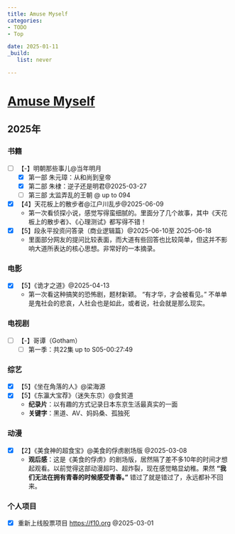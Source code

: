 ```yaml
---
title: Amuse Myself
categories:
- TODO
- Top

date: 2025-01-11
_build:
   list: never

---
```


# [Amuse Myself](https://github.com/chinobing/chinobing.github.io/issues/28)

## 2025年
### 书籍
- [ ] 【-】明朝那些事儿@当年明月
    - [x] 第一部 朱元璋：从和尚到皇帝
    - [x] 第二部 朱棣：逆子还是明君@2025-03-27
    - [ ] 第三部 太监弄乱的王朝 @ up to 094
- [x] 【4】天花板上的散步者@江户川乱步@2025-06-09
    -  第一次看侦探小说，感觉写得蛮细腻的。里面分了几个故事，其中《天花板上的散步者》、《心理测试》都写得不错！
- [x] 【5】段永平投资问答录（商业逻辑篇）@2025-06-10至 2025-06-18
    -  里面部分网友的提问比较表面，而大道有些回答也比较简单，但这并不影响大道所表达的核心思想。非常好的一本摘录。

### 电影
- [x] 【5】《诡才之道》@2025-04-13
    - 第一次看这种搞笑的恐怖剧，题材新颖。 “有才华，才会被看见。” 不单单是鬼社会的悲哀，人社会也是如此，或者说，社会就是那么现实。

### 电视剧
- [ ] 【-】哥谭（Gotham）
    - [ ] 第一季：共22集 up to S05-00:27:49

### 综艺
- [x] 【5】《坐在角落的人》@梁海源
- [x] 【5】《东瀛大宝荐》（迷失东京）@食贫道
    - **纪录片**：以有趣的方式记录日本东京生活最真实的一面
    -  **关键字**：黑道、AV、妈妈桑、孤独死

### 动漫
- [x] 【2】《美食神的超食宝》@美食的俘虏剧场版 @2025-03-08
    - **观后感**：这是《美食的俘虏》的剧场版，居然隔了差不多10年的时间才想起观看。以前觉得这部动漫超叼、超炸裂，现在感觉略显幼稚。果然 **“我们无法在拥有青春的时候感受青春。”** 错过了就是错过了，永远都补不回来。 

### 个人项目
- [x] 重新上线股票项目 https://f10.org @2025-03-01